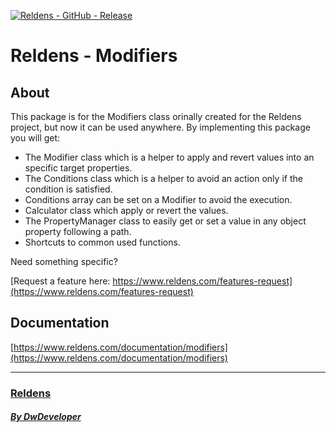 [![Reldens - GitHub - Release](https://www.dwdeveloper.com/media/reldens/reldens-mmorpg-platform.png)](https://github.com/damian-pastorini/reldens)

# Reldens - Modifiers

## About

This package is for the Modifiers class orinally created for the Reldens project, but now it can be used anywhere.
By implementing this package you will get:
- The Modifier class which is a helper to apply and revert values into an specific target properties.
- The Conditions class which is a helper to avoid an action only if the condition is satisfied.
- Conditions array can be set on a Modifier to avoid the execution.
- Calculator class which apply or revert the values.
- The PropertyManager class to easily get or set a value in any object property following a path.
- Shortcuts to common used functions.

Need something specific?

[Request a feature here: https://www.reldens.com/features-request](https://www.reldens.com/features-request)

## Documentation

[https://www.reldens.com/documentation/modifiers](https://www.reldens.com/documentation/modifiers)

---

### [Reldens](https://github.com/damian-pastorini/reldens/ "Reldens")

##### [By DwDeveloper](https://www.dwdeveloper.com/ "DwDeveloper")
